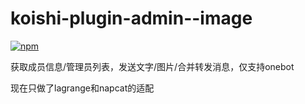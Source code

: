 # koishi-plugin-admin--image

[![npm](https://img.shields.io/npm/v/koishi-plugin-admin--image?style=flat-square)](https://www.npmjs.com/package/koishi-plugin-admin--image)

获取成员信息/管理员列表，发送文字/图片/合并转发消息，仅支持onebot

现在只做了lagrange和napcat的适配